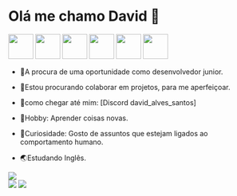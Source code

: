  <h1> Olá me chamo David 👋</h1>


<div>
  <img src="https://cdn.jsdelivr.net/gh/devicons/devicon/icons/html5/html5-original-wordmark.svg" width=50/>
  <img src="https://cdn.jsdelivr.net/gh/devicons/devicon/icons/css3/css3-original-wordmark.svg" width=50/>
  <img src="https://cdn.jsdelivr.net/gh/devicons/devicon/icons/javascript/javascript-original.svg" width=50/>
  <img src="https://cdn.jsdelivr.net/gh/devicons/devicon/icons/python/python-original.svg" width=50/>
  <img src="https://cdn.jsdelivr.net/gh/devicons/devicon/icons/django/django-plain.svg"width=50/>
  <img src="https://cdn.jsdelivr.net/gh/devicons/devicon/icons/git/git-original.svg"width=50/>
</div>



- 🧗A procura de uma oportunidade como desenvolvedor junior.
- 🥷Estou procurando colaborar em projetos, para me aperfeiçoar. 
- 💬como chegar até mim: [Discord david_alves_santos]

- 💙Hobby: Aprender coisas novas.
- 🧠Curiosidade: Gosto de assuntos que estejam ligados ao comportamento humano.
- 🌏Estudando Inglês.
<div>
	<img src="https://github-readme-stats.vercel.app/api?username=David47331197#8716&show_icons=true&theme=transparent">
</div>

<div>
	<a href="https://www.linkedin.com/in/david-santos-6275b025a"><img src= "https://img.shields.io/badge/linkedin-%230077B5.svg?style=for-the-badge&logo=linkedin&logoColor=white"></a>
	<a href="https://wa.me/5511947331197"><img src="https://img.shields.io/badge/WhatsApp-25D366?style=for-the-badge&logo=whatsapp&logoColor=white"></a>
</div>
